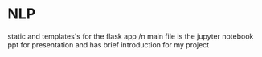 # NLP
static and templates's for the flask app /n
main file is the jupyter notebook
ppt for presentation and has brief introduction for my project
